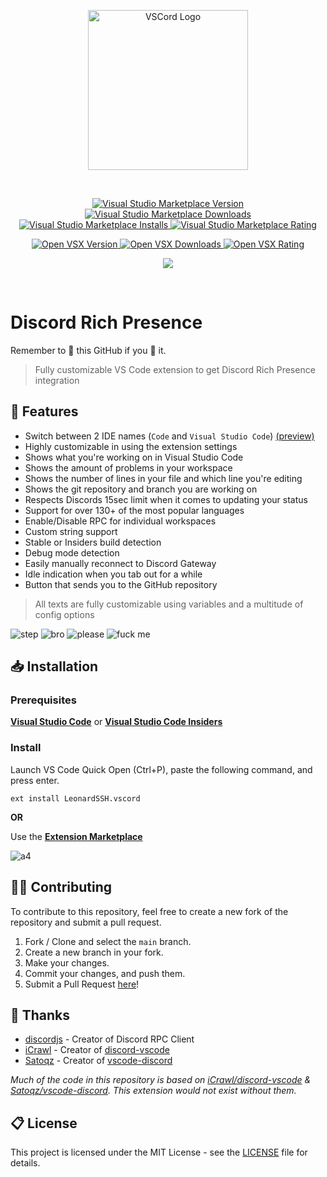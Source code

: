 <p align="center">
  <a href="https://marketplace.visualstudio.com/items?itemName=LeonardSSH.vscord" target="_blank" rel="noopener noreferrer">
    <img width="256" src="https://i.imgur.com/n7ieZfW.png" alt="VSCord Logo">
  </a>
</p>

<br>

<p>
    <p align="center">
        <a href="https://marketplace.visualstudio.com/items?itemName=LeonardSSH.vscord">
            <img alt="Visual Studio Marketplace Version" src="https://img.shields.io/visual-studio-marketplace/v/LeonardSSH.vscord?label=Visual%20Studio%20Marketplace" />
        </a>
        <a href="https://marketplace.visualstudio.com/items?itemName=LeonardSSH.vscord">
            <img alt="Visual Studio Marketplace Downloads" src="https://img.shields.io/visual-studio-marketplace/d/LeonardSSH.vscord" />
        </a>
        <a href="https://marketplace.visualstudio.com/items?itemName=LeonardSSH.vscord">
            <img alt="Visual Studio Marketplace Installs" src="https://img.shields.io/visual-studio-marketplace/i/LeonardSSH.vscord" />
        </a>
        <a href="https://marketplace.visualstudio.com/items?itemName=LeonardSSH.vscord">
            <img alt="Visual Studio Marketplace Rating" src="https://vsmarketplacebadge.apphb.com/rating-short/LeonardSSH.vscord.svg" />
        </a>
    </p>
    <p align="center">
		<a href="https://open-vsx.org/extension/LeonardSSH/vscord">
			<img alt="Open VSX Version" src="https://img.shields.io/open-vsx/v/LeonardSSH/vscord?label=OpenVSX%20Marketplace">
		</a>
		<a href="https://open-vsx.org/extension/LeonardSSH/vscord">
			<img alt="Open VSX Downloads" src="https://img.shields.io/open-vsx/dt/LeonardSSH/vscord">
		</a>
		<a href="https://open-vsx.org/extension/LeonardSSH/vscord">
			<img alt="Open VSX Rating" src="https://img.shields.io/open-vsx/rating/LeonardSSH/vscord">
		</a>
	</p>
    <p align="center">
        <a href="https://gitter.im/LeonardSSH/vscord-support?utm_source=badge&utm_medium=badge&utm_campaign=pr-badge">
            <img src="https://img.shields.io/badge/gitter-support chat-green?color=40aa8b" />
        </a>
    </p>
</p>

<br>

# Discord Rich Presence

Remember to 🌟 this GitHub if you 💖 it.

> Fully customizable VS Code extension to get Discord Rich Presence integration

## 📌 Features

- Switch between 2 IDE names (`Code` and `Visual Studio Code`) [(preview)](https://streamable.com/apjd4g)
- Highly customizable in using the extension settings
- Shows what you're working on in Visual Studio Code
- Shows the amount of problems in your workspace
- Shows the number of lines in your file and which line you're editing
- Shows the git repository and branch you are working on
- Respects Discords 15sec limit when it comes to updating your status
- Support for over 130+ of the most popular languages
- Enable/Disable RPC for individual workspaces
- Custom string support
- Stable or Insiders build detection
- Debug mode detection
- Easily manually reconnect to Discord Gateway
- Idle indication when you tab out for a while
- Button that sends you to the GitHub repository

> All texts are fully customizable using variables and a multitude of config options

<!--You know other people can read this too?-->

![step](https://i.imgur.com/U5MQShU.png)
![bro](https://i.imgur.com/GCi2Pva.png)
![please](https://i.imgur.com/OI5zCTw.png)
![fuck me](https://i.imgur.com/SfvYb6y.png)

## 📥 Installation

### Prerequisites

**[Visual Studio Code](https://code.visualstudio.com/)** or **[Visual Studio Code Insiders](https://code.visualstudio.com/insiders/)**

### Install

Launch VS Code Quick Open (Ctrl+P), paste the following command, and press enter.

```
ext install LeonardSSH.vscord
```

**OR**

Use the **[Extension Marketplace](https://code.visualstudio.com/docs/editor/extension-gallery)**

![a4](https://i.imgur.com/qMzox38.gif)

## 👨‍💻 Contributing

To contribute to this repository, feel free to create a new fork of the repository and submit a pull request.

1. Fork / Clone and select the `main` branch.
2. Create a new branch in your fork.
3. Make your changes.
4. Commit your changes, and push them.
5. Submit a Pull Request [here](https://github.com/LeonardSSH/vscord/pulls)!

## 🎉 Thanks

- [discordjs](https://github.com/discordjs/) - Creator of Discord RPC Client
- [iCrawl](https://github.com/iCrawl) - Creator of [discord-vscode](https://github.com/iCrawl/discord-vscode)
- [Satoqz](https://github.com/Satoqz) - Creator of [vscode-discord](https://github.com/Satoqz/vscode-discord/)

_Much of the code in this repository is based on [iCrawl/discord-vscode](https://github.com/iCrawl/discord-vscode) & [Satoqz/vscode-discord](https://github.com/Satoqz/vscode-discord). This extension would not exist without them._

## 📋 License

This project is licensed under the MIT License - see the [LICENSE](LICENSE) file for details.
